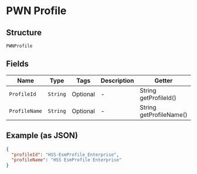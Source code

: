 
# PWN Profile

## Structure

`PWNProfile`

## Fields

| Name | Type | Tags | Description | Getter | Setter |
|  --- | --- | --- | --- | --- | --- |
| `ProfileId` | `String` | Optional | - | String getProfileId() | setProfileId(String profileId) |
| `ProfileName` | `String` | Optional | - | String getProfileName() | setProfileName(String profileName) |

## Example (as JSON)

```json
{
  "profileId": "HSS-EsmProfile_Enterprise",
  "profileName": "HSS EsmProfile Enterprise"
}
```

